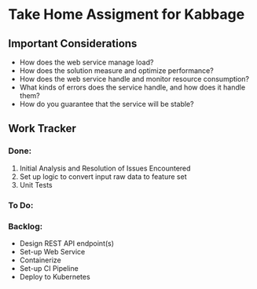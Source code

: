 # Take Home Assigment for Kabbage

## Important Considerations
- How does the web service manage load?
- How does the solution measure and optimize performance?
- How does the web service handle and monitor resource consumption?
- What kinds of errors does the service handle, and how does it handle them?
- How do you guarantee that the service will be stable?

## Work Tracker
### Done:
1. Initial Analysis and Resolution of Issues Encountered
2. Set up logic to convert input raw data to feature set
3. Unit Tests

### To Do:

### Backlog:
- Design REST API endpoint(s)
- Set-up Web Service
- Containerize
- Set-up CI Pipeline
- Deploy to Kubernetes